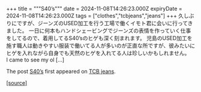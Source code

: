 +++
title = """S40’s"""
date = 2024-11-08T14:26:23.000Z
expiryDate = 2024-11-08T14:26:23.000Z
tags = ["clothes","tcbjeans","jeans"]
+++
久しぶりにですが、ジーンズのUSED加工を行う工場で働くイモト君に会いに行ってきました。 一日に何本もハンドシェービングでジーンズの表情を作っていく仕事をしてるので、着用してるS40’sのヒゲも深く刻まれます。 児島のUSED加工を施す職人は動きやすい服装で働いてる人が多いのが正直な所ですが、彼みたいにヒゲを入れながら自身でも天然のヒゲを入れてる人は珍しいかもしれません。   I came to see my ol \[…\]

The post [S40’s](http://tcbjeans.com/2024/11/08/49903) first appeared on [TCB jeans](http://tcbjeans.com).

[[source]](http://tcbjeans.com/2024/11/08/49903)
